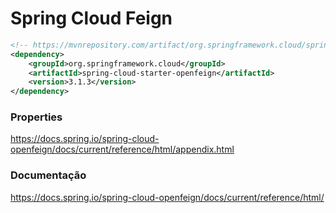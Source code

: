 # Spring Cloud Feign

```xml
<!-- https://mvnrepository.com/artifact/org.springframework.cloud/spring-cloud-starter-openfeign -->
<dependency>
    <groupId>org.springframework.cloud</groupId>
    <artifactId>spring-cloud-starter-openfeign</artifactId>
    <version>3.1.3</version>
</dependency>
```

### Properties 
https://docs.spring.io/spring-cloud-openfeign/docs/current/reference/html/appendix.html

### Documentação
https://docs.spring.io/spring-cloud-openfeign/docs/current/reference/html/

